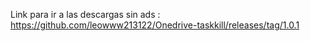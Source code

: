 Link para ir a las descargas sin ads : https://github.com/leowww213122/Onedrive-taskkill/releases/tag/1.0.1
